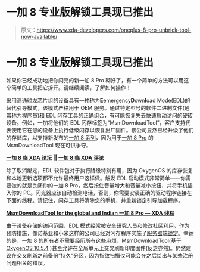 # 一加 8 专业版解锁工具现已推出

> 原文：<https://www.xda-developers.com/oneplus-8-pro-unbrick-tool-now-available/>

# 一加 8 专业版解锁工具现已推出

如果你已经成功地把你闪亮的新一加 8 Pro 砌好了，有一个简单的方法可以用这个简单的工具把它拆开。请继续阅读，了解如何操作！

采用高通骁龙芯片组的设备具有一种称为**E**emergency**D**own**l**oad Mode(EDL)的替代引导模式，该模式严格用于 OEM 服务。通过特定型号的软件二进制文件(通常称为程序员)和 EDL 闪存工具的正确组合，有可能恢复失去快速启动访问的硬砖设备。例如，一加将他们的 EDL 闪存标签为“MsmDownloadTool”，客户支持代表使用它在您的设备上执行低级闪存以恢复出厂固件。该公司显然已经升级了他们的存储库，以支持新发布的[一加 8 系列](https://www.xda-developers.com/oneplus-8-pro-specifications-features-pricing-availability/)，因为用于[一加 8 Pro](https://www.xda-developers.com/oneplus-8-pro-review-never-settle-on-hardware/) 的 MsmDownloadTool 现在可供争夺。

**[一加 8 临 XDA 论坛](https://forum.xda-developers.com/oneplus-8-pro) || [一加 8 临 XDA 评论](https://www.xda-developers.com/oneplus-8-pro-review-never-settle-on-hardware/)**

除了取消绑定，EDL 软件包对于执行降级特别有用，因为 OxygenOS 的库存恢复和本地更新选项都不允许最终用户这样做。触发 EDL 启动模式非常简单——你需要做的就是关闭你的一加 8 Pro，然后按住音量增大和音量减小按钮，并将手机插入你的 PC。闪光器应该自动检测电话，否则，你需要安装正确的驱动程序链接在下面的线程。请记住，闪存工具将清除您的手机，并重新锁定引导加载程序。

**[MsmDownloadTool for the global and Indian 一加 8 Pro — XDA 线程](https://forum.xda-developers.com/oneplus-8-pro/how-to/op8pro-unbrick-tool-to-restore-device-t4084953/)**

由于设备存储的访问范围，EDL 模式经常被安全研究人员和修改社区利用。作为预防措施，像诺基亚和小米这样的公司已经对闪存程序实施了[服务器端锁定](https://www.xda-developers.com/xiaomi-edl-unbrick-authorized-mi-accounts/)。幸运的是，一加 8 的所有者不需要经历所有这些麻烦，MsmDownloadTool(基于 [OxygenOS 10.5.4](https://www.xda-developers.com/oneplus-8-series-update-adds-live-caption-bullets-wireless-z-integration-dolby-atmos/) )甚至允许在全局单元上交叉刷新印度固件(反之亦然)。仍然建议在交叉刷新之前备份“持久”分区，因为指纹扫描仪可能会在之后给出与某些注册问题相关的错误。
